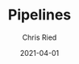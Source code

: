 ---
title: 'Pipelines'
author: Chris Ried
date: '2021-04-01'
slug: pipelines
categories:
featured: 
tags: ['generative']
---